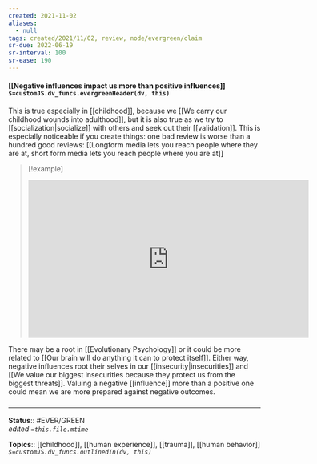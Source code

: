 ```yaml
---
created: 2021-11-02 
aliases:
  - null
tags: created/2021/11/02, review, node/evergreen/claim
sr-due: 2022-06-19
sr-interval: 100
sr-ease: 190
---
```


#### [[Negative influences impact us more than positive influences]] `$=customJS.dv_funcs.evergreenHeader(dv, this)`

This is true especially in [[childhood]], because we [[We carry our childhood wounds into adulthood]], but it is also true as we try to [[socialization|socialize]] with others and seek out their [[validation]]. This is especially noticeable if you create things: one bad review is worse than a hundred good reviews: [[Longform media lets you reach people where they are at, short form media lets you reach people where you are at]]

> [!example]
> 
> <iframe width="560" height="315" src="https://www.youtube.com/embed/DVCpKfedfok?start=762" title="YouTube video player" frameborder="0" allow="accelerometer; autoplay; clipboard-write; encrypted-media; gyroscope; picture-in-picture" allowfullscreen></iframe>


There may be a root in [[Evolutionary Psychology]]
or it could be more related to [[Our brain will do anything it can to protect itself]].
Either way, negative influences root their selves in our [[insecurity|insecurities]] and [[We value our biggest insecurities because they protect us from the biggest threats]]. Valuing a negative [[influence]] more than a positive one could mean we are more prepared against negative outcomes.

### <hr class="footnote"/>

**Status**:: #EVER/GREEN  
*edited `=this.file.mtime`*

**Topics**:: [[childhood]], [[human experience]], [[trauma]], [[human behavior]]
*`$=customJS.dv_funcs.outlinedIn(dv, this)`*
